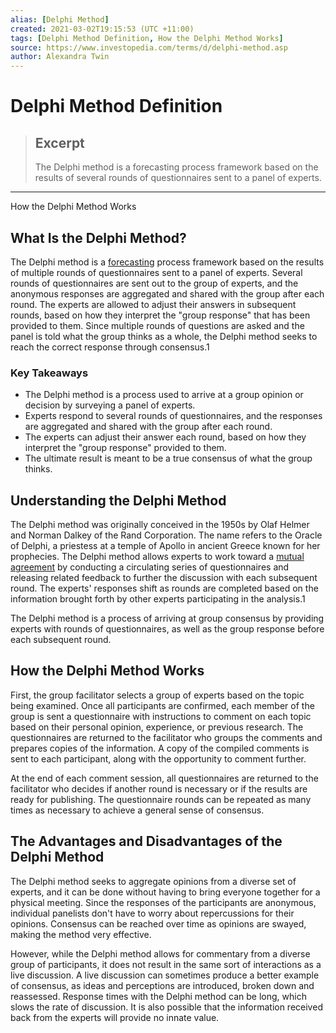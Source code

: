 ```yaml
---
alias: [Delphi Method]
created: 2021-03-02T19:15:53 (UTC +11:00)
tags: [Delphi Method Definition, How the Delphi Method Works]
source: https://www.investopedia.com/terms/d/delphi-method.asp
author: Alexandra Twin
---
```


# Delphi Method Definition

> ## Excerpt
> The Delphi method is a forecasting process framework based on the results of several rounds of questionnaires sent to a panel of experts.

---

How the Delphi Method Works
## What Is the Delphi Method?

The Delphi method is a [forecasting](https://www.investopedia.com/terms/f/forecasting.asp) process framework based on the results of multiple rounds of questionnaires sent to a panel of experts. Several rounds of questionnaires are sent out to the group of experts, and the anonymous responses are aggregated and shared with the group after each round. The experts are allowed to adjust their answers in subsequent rounds, based on how they interpret the "group response" that has been provided to them. Since multiple rounds of questions are asked and the panel is told what the group thinks as a whole, the Delphi method seeks to reach the correct response through consensus.1

### Key Takeaways

-   The Delphi method is a process used to arrive at a group opinion or decision by surveying a panel of experts.
-   Experts respond to several rounds of questionnaires, and the responses are aggregated and shared with the group after each round.
-   The experts can adjust their answer each round, based on how they interpret the "group response" provided to them.
-   The ultimate result is meant to be a true consensus of what the group thinks.

## Understanding the Delphi Method

The Delphi method was originally conceived in the 1950s by Olaf Helmer and Norman Dalkey of the Rand Corporation. The name refers to the Oracle of Delphi, a priestess at a temple of Apollo in ancient Greece known for her prophecies. The Delphi method allows experts to work toward a [mutual agreement](https://www.investopedia.com/terms/m/meeting-of-the-minds.asp) by conducting a circulating series of questionnaires and releasing related feedback to further the discussion with each subsequent round. The experts' responses shift as rounds are completed based on the information brought forth by other experts participating in the analysis.1

The Delphi method is a process of arriving at group consensus by providing experts with rounds of questionnaires, as well as the group response before each subsequent round.

## How the Delphi Method Works

First, the group facilitator selects a group of experts based on the topic being examined. Once all participants are confirmed, each member of the group is sent a questionnaire with instructions to comment on each topic based on their personal opinion, experience, or previous research. The questionnaires are returned to the facilitator who groups the comments and prepares copies of the information. A copy of the compiled comments is sent to each participant, along with the opportunity to comment further.

At the end of each comment session, all questionnaires are returned to the facilitator who decides if another round is necessary or if the results are ready for publishing. The questionnaire rounds can be repeated as many times as necessary to achieve a general sense of consensus.

## The Advantages and Disadvantages of the Delphi Method

The Delphi method seeks to aggregate opinions from a diverse set of experts, and it can be done without having to bring everyone together for a physical meeting. Since the responses of the participants are anonymous, individual panelists don't have to worry about repercussions for their opinions. Consensus can be reached over time as opinions are swayed, making the method very effective.

However, while the Delphi method allows for commentary from a diverse group of participants, it does not result in the same sort of interactions as a live discussion. A live discussion can sometimes produce a better example of consensus, as ideas and perceptions are introduced, broken down and reassessed. Response times with the Delphi method can be long, which slows the rate of discussion. It is also possible that the information received back from the experts will provide no innate value.

